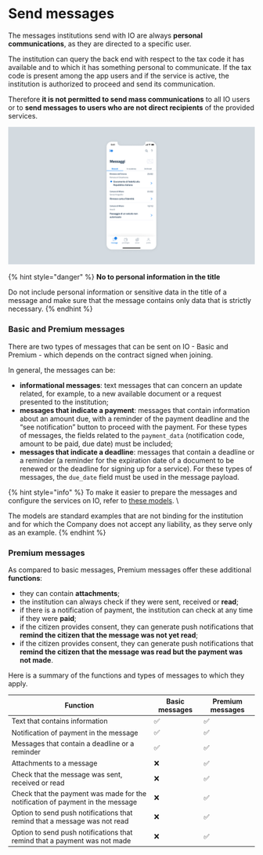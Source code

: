 # Send messages

The messages institutions send with IO are always **personal communications**, as they are directed to a specific user. 

The institution can query the back end with respect to the tax code it has available and to which it has something personal to communicate. If the tax code is present among the app users and if the service is active, the institution is authorized to proceed and send its communication. 

Therefore **it is not permitted to send mass communications** to all IO users or to **send messages to users who are not direct recipients** of the provided services.

![Example of messages sent to a user on IO](../../.gitbook/assets/msg.png)

{% hint style="danger" %}
**No to personal information in the title** 

Do not include personal information or sensitive data in the title of a message and make sure that the message contains only data that is strictly necessary.
{% endhint %}

### Basic and Premium messages

There are two types of messages that can be sent on IO - Basic and Premium - which depends on the contract signed when joining.

In general, the messages can be:

* **informational messages**: text messages that can concern an update related, for example, to a new available document or a request presented to the institution;
* **messages that indicate a payment**: messages that contain information about an amount due, with a reminder of the payment deadline and the “see notification” button to proceed with the payment. For these types of messages, the fields related to the `payment_data` (notification code, amount to be paid, due date) must be included;
* **messages that indicate a deadline**: messages that contain a deadline or a reminder (a reminder for the expiration date of a document to be renewed or the deadline for signing up for a service). For these types of messages, the `due_date` field must be used in the message payload.

{% hint style="info" %}
To make it easier to prepare the messages and configure the services on IO, refer to [these models](../../catalogo-dei-servizi-e-modelli/i-modelli-dei-servizi-piu-frequenti/). \\

The models are standard examples that are not binding for the institution and for which the Company does not accept any liability, as they serve only as an example.
{% endhint %}

### Premium messages

As compared to basic messages, Premium messages offer these additional **functions**:

* they can contain **attachments**;
* the institution can always check if they were sent, received or **read**;
* if there is a notification of payment, the institution can check at any time if they were **paid**;
* if the citizen provides consent, they can generate push notifications that **remind the citizen that the message was not yet read**;
* if the citizen provides consent, they can generate push notifications that **remind the citizen that the message was read but the payment was not made**.

Here is a summary of the functions and types of messages to which they apply.

| Function| Basic messages| Premium messages|
|----------|----------|----------|
| Text that contains information| ✅| ✅|
| Notification of payment in the message| ✅| ✅|
| Messages that contain a deadline or a reminder| ✅| ✅|
| Attachments to a message| ❌| ✅|
| Check that the message was sent, received or read| ❌| ✅|
| Check that the payment was made for the notification of payment in the message| ❌| ✅|
| Option to send push notifications that remind that a message was not read| ❌| ✅|
| Option to send push notifications that remind that a payment was not made| ❌| ✅|

